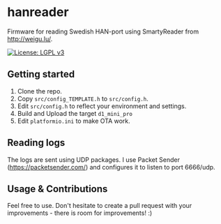 # hanreader
Firmware for reading Swedish HAN-port using SmartyReader from http://weigu.lu/.

[![License: LGPL v3](https://img.shields.io/badge/License-LGPL_v3-blue.svg)](https://www.gnu.org/licenses/lgpl-3.0)

## Getting started
1. Clone the repo.
1. Copy `src/config_TEMPLATE.h` to `src/config.h`.
1. Edit `src/config.h` to reflect your environment and settings.
1. Build and Upload the target `d1_mini_pro`
1. Edit `platformio.ini` to make OTA work.

## Reading logs

The logs are sent using UDP packages. I use Packet Sender (https://packetsender.com/) and configures it to listen to port 6666/udp.

## Usage & Contributions

Feel free to use. Don't hesitate to create a pull request with your improvements - there is room for improvements! :) 
